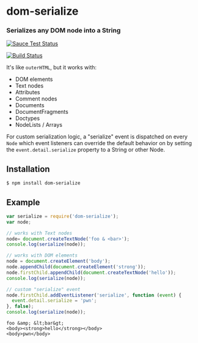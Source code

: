 dom-serialize
=============
### Serializes any DOM node into a String

[![Sauce Test Status](https://saucelabs.com/browser-matrix/dom-serialize.svg)](https://saucelabs.com/u/dom-serialize)

[![Build Status](https://travis-ci.org/webmodules/dom-serialize.svg?branch=master)](https://travis-ci.org/webmodules/dom-serialize)

It's like `outerHTML`, but it works with:

 * DOM elements
 * Text nodes
 * Attributes
 * Comment nodes
 * Documents
 * DocumentFragments
 * Doctypes
 * NodeLists / Arrays

For custom serialization logic, a "serialize" event is dispatched on
every `Node` which event listeners can override the default behavior on by
setting the `event.detail.serialize` property to a String or other Node.


Installation
------------

``` bash
$ npm install dom-serialize
```


Example
-------

``` js
var serialize = require('dom-serialize');
var node;

// works with Text nodes
node= document.createTextNode('foo & <bar>');
console.log(serialize(node));

// works with DOM elements
node = document.createElement('body');
node.appendChild(document.createElement('strong'));
node.firstChild.appendChild(document.createTextNode('hello'));
console.log(serialize(node));

// custom "serialize" event
node.firstChild.addEventListener('serialize', function (event) {
  event.detail.serialize = 'pwn';
}, false);
console.log(serialize(node));
```

```
foo &amp; &lt;bar&gt;
<body><strong>hello</strong></body>
<body>pwn</body>
```
